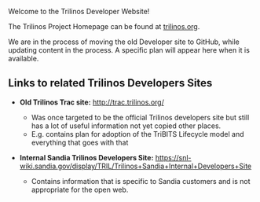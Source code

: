 Welcome to the Trilinos Developer Website!

The Trilinos Project Homepage can be found at [trilinos.org](https://trilinos.org).

We are in the process of moving the old Developer site to GitHub, while updating content in the process. A specific plan will appear here when it is available.

## Links to related Trilinos Developers Sites

* **Old Trilinos Trac site:** http://trac.trilinos.org/
  * Was once targeted to be the official Trilinos developers site but still has a lot of useful information not yet copied other places.
  * E.g. contains plan for adoption of the TriBITS Lifecycle model and everything that goes with that

* **Internal Sandia Trilinos Developers Site:** https://snl-wiki.sandia.gov/display/TRIL/Trilinos+Sandia+Internal+Developers+Site
  * Contains information that is specific to Sandia customers and is not appropriate for the open web.

